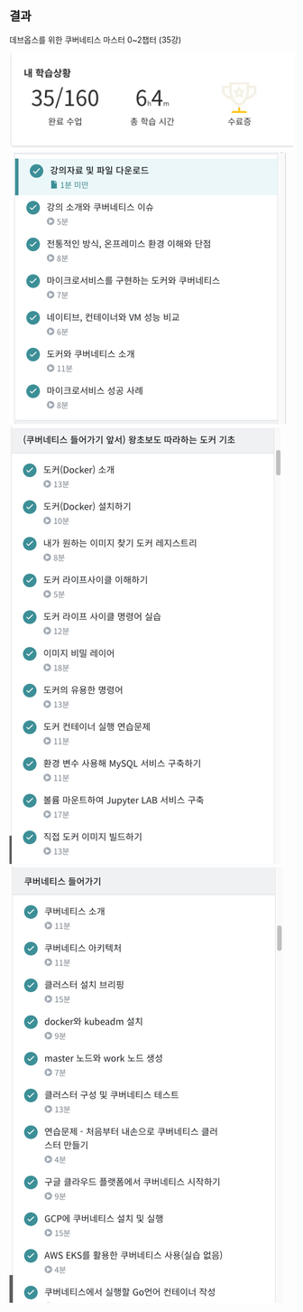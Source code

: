 ## 결과

데브옵스를 위한 쿠버네티스 마스터 0~2챕터 (35강)

![](image/0.png)
![](image/1.png)
![](image/2.png)
![](image/3.png)
